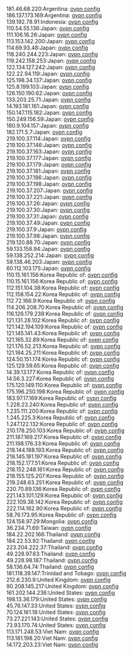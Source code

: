181.46.68.220:Argentina: [ovpn config](vpn/181_46_68_220.ovpn)  
186.137.173.169:Argentina: [ovpn config](vpn/186_137_173_169.ovpn)  
139.192.78.91:Indonesia: [ovpn config](vpn/139_192_78_91.ovpn)  
110.54.55.136:Japan: [ovpn config](vpn/110_54_55_136.ovpn)  
111.106.16.26:Japan: [ovpn config](vpn/111_106_16_26.ovpn)  
113.153.142.200:Japan: [ovpn config](vpn/113_153_142_200.ovpn)  
114.69.93.48:Japan: [ovpn config](vpn/114_69_93_48.ovpn)  
118.240.244.223:Japan: [ovpn config](vpn/118_240_244_223.ovpn)  
119.242.158.253:Japan: [ovpn config](vpn/119_242_158_253.ovpn)  
122.134.127.242:Japan: [ovpn config](vpn/122_134_127_242.ovpn)  
122.22.94.119:Japan: [ovpn config](vpn/122_22_94_119.ovpn)  
125.198.34.137:Japan: [ovpn config](vpn/125_198_34_137.ovpn)  
125.8.199.103:Japan: [ovpn config](vpn/125_8_199_103.ovpn)  
126.150.190.62:Japan: [ovpn config](vpn/126_150_190_62.ovpn)  
133.203.25.71:Japan: [ovpn config](vpn/133_203_25_71.ovpn)  
14.193.181.161:Japan: [ovpn config](vpn/14_193_181_161.ovpn)  
150.147.115.182:Japan: [ovpn config](vpn/150_147_115_182.ovpn)  
150.249.156.59:Japan: [ovpn config](vpn/150_249_156_59.ovpn)  
180.9.104.157:Japan: [ovpn config](vpn/180_9_104_157.ovpn)  
182.171.5.7:Japan: [ovpn config](vpn/182_171_5_7.ovpn)  
219.100.37.114:Japan: [ovpn config](vpn/219_100_37_114.ovpn)  
219.100.37.146:Japan: [ovpn config](vpn/219_100_37_146.ovpn)  
219.100.37.163:Japan: [ovpn config](vpn/219_100_37_163.ovpn)  
219.100.37.177:Japan: [ovpn config](vpn/219_100_37_177.ovpn)  
219.100.37.179:Japan: [ovpn config](vpn/219_100_37_179.ovpn)  
219.100.37.181:Japan: [ovpn config](vpn/219_100_37_181.ovpn)  
219.100.37.186:Japan: [ovpn config](vpn/219_100_37_186.ovpn)  
219.100.37.198:Japan: [ovpn config](vpn/219_100_37_198.ovpn)  
219.100.37.207:Japan: [ovpn config](vpn/219_100_37_207.ovpn)  
219.100.37.221:Japan: [ovpn config](vpn/219_100_37_221.ovpn)  
219.100.37.26:Japan: [ovpn config](vpn/219_100_37_26.ovpn)  
219.100.37.30:Japan: [ovpn config](vpn/219_100_37_30.ovpn)  
219.100.37.31:Japan: [ovpn config](vpn/219_100_37_31.ovpn)  
219.100.37.49:Japan: [ovpn config](vpn/219_100_37_49.ovpn)  
219.100.37.9:Japan: [ovpn config](vpn/219_100_37_9.ovpn)  
219.100.37.98:Japan: [ovpn config](vpn/219_100_37_98.ovpn)  
219.120.88.70:Japan: [ovpn config](vpn/219_120_88_70.ovpn)  
59.133.158.94:Japan: [ovpn config](vpn/59_133_158_94.ovpn)  
59.138.252.214:Japan: [ovpn config](vpn/59_138_252_214.ovpn)  
59.138.46.203:Japan: [ovpn config](vpn/59_138_46_203.ovpn)  
60.112.103.175:Japan: [ovpn config](vpn/60_112_103_175.ovpn)  
110.15.161.156:Korea Republic of: [ovpn config](vpn/110_15_161_156.ovpn)  
110.15.161.156:Korea Republic of: [ovpn config](vpn/110_15_161_156.ovpn)  
112.151.104.38:Korea Republic of: [ovpn config](vpn/112_151_104_38.ovpn)  
112.158.154.22:Korea Republic of: [ovpn config](vpn/112_158_154_22.ovpn)  
112.72.166.9:Korea Republic of: [ovpn config](vpn/112_72_166_9.ovpn)  
114.206.208.70:Korea Republic of: [ovpn config](vpn/114_206_208_70.ovpn)  
116.126.179.238:Korea Republic of: [ovpn config](vpn/116_126_179_238.ovpn)  
121.131.28.102:Korea Republic of: [ovpn config](vpn/121_131_28_102.ovpn)  
121.142.194.109:Korea Republic of: [ovpn config](vpn/121_142_194_109.ovpn)  
121.145.141.43:Korea Republic of: [ovpn config](vpn/121_145_141_43.ovpn)  
121.165.32.89:Korea Republic of: [ovpn config](vpn/121_165_32_89.ovpn)  
121.176.52.213:Korea Republic of: [ovpn config](vpn/121_176_52_213.ovpn)  
121.184.25.211:Korea Republic of: [ovpn config](vpn/121_184_25_211.ovpn)  
124.50.151.174:Korea Republic of: [ovpn config](vpn/124_50_151_174.ovpn)  
125.129.59.65:Korea Republic of: [ovpn config](vpn/125_129_59_65.ovpn)  
14.39.13.177:Korea Republic of: [ovpn config](vpn/14_39_13_177.ovpn)  
14.56.3.227:Korea Republic of: [ovpn config](vpn/14_56_3_227.ovpn)  
175.120.149.110:Korea Republic of: [ovpn config](vpn/175_120_149_110.ovpn)  
175.196.250.198:Korea Republic of: [ovpn config](vpn/175_196_250_198.ovpn)  
183.97.17.169:Korea Republic of: [ovpn config](vpn/183_97_17_169.ovpn)  
1.228.23.240:Korea Republic of: [ovpn config](vpn/1_228_23_240.ovpn)  
1.235.111.200:Korea Republic of: [ovpn config](vpn/1_235_111_200.ovpn)  
1.245.225.3:Korea Republic of: [ovpn config](vpn/1_245_225_3.ovpn)  
1.247.122.132:Korea Republic of: [ovpn config](vpn/1_247_122_132.ovpn)  
210.178.250.103:Korea Republic of: [ovpn config](vpn/210_178_250_103.ovpn)  
211.187.169.217:Korea Republic of: [ovpn config](vpn/211_187_169_217.ovpn)  
211.198.176.33:Korea Republic of: [ovpn config](vpn/211_198_176_33.ovpn)  
218.144.188.193:Korea Republic of: [ovpn config](vpn/218_144_188_193.ovpn)  
218.145.181.197:Korea Republic of: [ovpn config](vpn/218_145_181_197.ovpn)  
218.152.177.51:Korea Republic of: [ovpn config](vpn/218_152_177_51.ovpn)  
218.152.248.161:Korea Republic of: [ovpn config](vpn/218_152_248_161.ovpn)  
218.155.125.207:Korea Republic of: [ovpn config](vpn/218_155_125_207.ovpn)  
219.248.63.251:Korea Republic of: [ovpn config](vpn/219_248_63_251.ovpn)  
220.70.89.136:Korea Republic of: [ovpn config](vpn/220_70_89_136.ovpn)  
221.143.101.129:Korea Republic of: [ovpn config](vpn/221_143_101_129.ovpn)  
222.109.38.142:Korea Republic of: [ovpn config](vpn/222_109_38_142.ovpn)  
222.114.162.90:Korea Republic of: [ovpn config](vpn/222_114_162_90.ovpn)  
58.76.173.95:Korea Republic of: [ovpn config](vpn/58_76_173_95.ovpn)  
124.158.97.29:Mongolia: [ovpn config](vpn/124_158_97_29.ovpn)  
36.234.71.69:Taiwan: [ovpn config](vpn/36_234_71_69.ovpn)  
184.22.202.166:Thailand: [ovpn config](vpn/184_22_202_166.ovpn)  
184.22.53.92:Thailand: [ovpn config](vpn/184_22_53_92.ovpn)  
223.204.222.37:Thailand: [ovpn config](vpn/223_204_222_37.ovpn)  
49.228.97.63:Thailand: [ovpn config](vpn/49_228_97_63.ovpn)  
49.228.98.187:Thailand: [ovpn config](vpn/49_228_98_187.ovpn)  
58.136.64.74:Thailand: [ovpn config](vpn/58_136_64_74.ovpn)  
181.118.39.147:Trinidad and Tobago: [ovpn config](vpn/181_118_39_147.ovpn)  
212.6.230.9:United Kingdom: [ovpn config](vpn/212_6_230_9.ovpn)  
90.208.145.217:United Kingdom: [ovpn config](vpn/90_208_145_217.ovpn)  
161.202.144.236:United States: [ovpn config](vpn/161_202_144_236.ovpn)  
198.13.36.179:United States: [ovpn config](vpn/198_13_36_179.ovpn)  
45.76.147.33:United States: [ovpn config](vpn/45_76_147_33.ovpn)  
70.124.161.18:United States: [ovpn config](vpn/70_124_161_18.ovpn)  
73.27.221.143:United States: [ovpn config](vpn/73_27_221_143.ovpn)  
73.93.170.74:United States: [ovpn config](vpn/73_93_170_74.ovpn)  
113.171.248.53:Viet Nam: [ovpn config](vpn/113_171_248_53.ovpn)  
113.181.198.20:Viet Nam: [ovpn config](vpn/113_181_198_20.ovpn)  
14.172.203.23:Viet Nam: [ovpn config](vpn/14_172_203_23.ovpn)  
